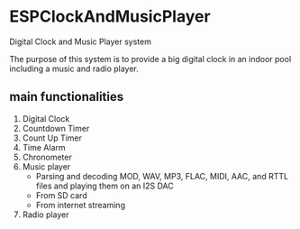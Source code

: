 # ESPClockAndMusicPlayer
Digital Clock and Music Player system

The purpose of this system is to provide a big digital clock in an indoor pool including a music and radio player.

## main functionalities
1. Digital Clock
2. Countdown Timer
3. Count Up Timer
4. Time Alarm
5. Chronometer
6. Music player
   - Parsing and decoding MOD, WAV, MP3, FLAC, MIDI, AAC, and RTTL files and playing them on an I2S DAC
   - From SD card
   - From internet streaming
7. Radio player
